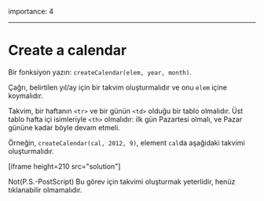 importance: 4

---

# Create a calendar 

Bir fonksiyon yazın: `createCalendar(elem, year, month)`.

Çağrı, belirtilen yıl/ay için bir takvim oluşturmalıdır ve  onu `elem` içine koymalıdır.

Takvim, bir haftanın `<tr>` ve bir günün `<td>` olduğu bir tablo olmalıdır. Üst tablo hafta içi isimleriyle `<th>` olmalıdır: ilk gün Pazartesi olmalı, ve Pazar gününe kadar böyle devam etmeli. 

Örneğin, `createCalendar(cal, 2012, 9)`, element `cal`da aşağidaki takvimi oluşturmalıdır.

[iframe height=210 src="solution"]

Not(P.S.-PostScript) Bu görev için takvimi oluşturmak yeterlidir, henüz tıklanabilir olmamalıdır.
